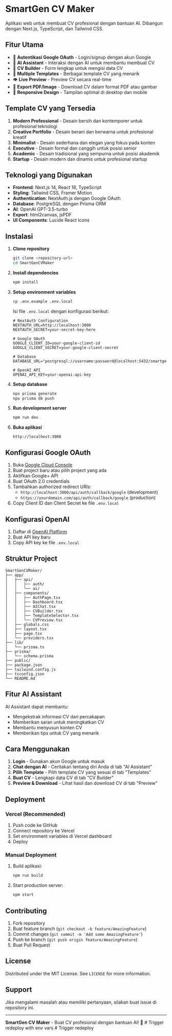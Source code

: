 # SmartGen CV Maker

Aplikasi web untuk membuat CV profesional dengan bantuan AI. Dibangun dengan Next.js, TypeScript, dan Tailwind CSS.

## Fitur Utama

- 🔐 **Autentikasi Google OAuth** - Login/signup dengan akun Google
- 🤖 **AI Assistant** - Interaksi dengan AI untuk membantu membuat CV
- 📝 **CV Builder** - Form lengkap untuk mengisi data CV
- 🎨 **Multiple Templates** - Berbagai template CV yang menarik
- 👁️ **Live Preview** - Preview CV secara real-time
- 📄 **Export PDF/Image** - Download CV dalam format PDF atau gambar
- 📱 **Responsive Design** - Tampilan optimal di desktop dan mobile

## Template CV yang Tersedia

1. **Modern Professional** - Desain bersih dan kontemporer untuk profesional teknologi
2. **Creative Portfolio** - Desain berani dan berwarna untuk profesional kreatif
3. **Minimalist** - Desain sederhana dan elegan yang fokus pada konten
4. **Executive** - Desain formal dan canggih untuk posisi senior
5. **Academic** - Desain tradisional yang sempurna untuk posisi akademik
6. **Startup** - Desain modern dan dinamis untuk profesional startup

## Teknologi yang Digunakan

- **Frontend**: Next.js 14, React 18, TypeScript
- **Styling**: Tailwind CSS, Framer Motion
- **Authentication**: NextAuth.js dengan Google OAuth
- **Database**: PostgreSQL dengan Prisma ORM
- **AI**: OpenAI GPT-3.5-turbo
- **Export**: html2canvas, jsPDF
- **UI Components**: Lucide React Icons

## Instalasi

1. **Clone repository**
   ```bash
   git clone <repository-url>
   cd SmartGenCVMaker
   ```

2. **Install dependencies**
   ```bash
   npm install
   ```

3. **Setup environment variables**
   ```bash
   cp .env.example .env.local
   ```
   
   Isi file `.env.local` dengan konfigurasi berikut:
   ```env
   # NextAuth Configuration
   NEXTAUTH_URL=http://localhost:3000
   NEXTAUTH_SECRET=your-secret-key-here

   # Google OAuth
   GOOGLE_CLIENT_ID=your-google-client-id
   GOOGLE_CLIENT_SECRET=your-google-client-secret

   # Database
   DATABASE_URL="postgresql://username:password@localhost:5432/smartgen_cv_maker"

   # OpenAI API
   OPENAI_API_KEY=your-openai-api-key
   ```

4. **Setup database**
   ```bash
   npx prisma generate
   npx prisma db push
   ```

5. **Run development server**
   ```bash
   npm run dev
   ```

6. **Buka aplikasi**
   ```
   http://localhost:3000
   ```

## Konfigurasi Google OAuth

1. Buka [Google Cloud Console](https://console.cloud.google.com/)
2. Buat project baru atau pilih project yang ada
3. Aktifkan Google+ API
4. Buat OAuth 2.0 credentials
5. Tambahkan authorized redirect URIs:
   - `http://localhost:3000/api/auth/callback/google` (development)
   - `https://yourdomain.com/api/auth/callback/google` (production)
6. Copy Client ID dan Client Secret ke file `.env.local`

## Konfigurasi OpenAI

1. Daftar di [OpenAI Platform](https://platform.openai.com/)
2. Buat API key baru
3. Copy API key ke file `.env.local`

## Struktur Project

```
SmartGenCVMaker/
├── app/
│   ├── api/
│   │   ├── auth/
│   │   └── ai/
│   ├── components/
│   │   ├── AuthPage.tsx
│   │   ├── Dashboard.tsx
│   │   ├── AIChat.tsx
│   │   ├── CVBuilder.tsx
│   │   ├── TemplateSelector.tsx
│   │   └── CVPreview.tsx
│   ├── globals.css
│   ├── layout.tsx
│   ├── page.tsx
│   └── providers.tsx
├── lib/
│   └── prisma.ts
├── prisma/
│   └── schema.prisma
├── public/
├── package.json
├── tailwind.config.js
├── tsconfig.json
└── README.md
```

## Fitur AI Assistant

AI Assistant dapat membantu:
- Mengekstrak informasi CV dari percakapan
- Memberikan saran untuk meningkatkan CV
- Membantu menyusun konten CV
- Memberikan tips untuk CV yang menarik

## Cara Menggunakan

1. **Login** - Gunakan akun Google untuk masuk
2. **Chat dengan AI** - Ceritakan tentang diri Anda di tab "AI Assistant"
3. **Pilih Template** - Pilih template CV yang sesuai di tab "Templates"
4. **Buat CV** - Lengkapi data CV di tab "CV Builder"
5. **Preview & Download** - Lihat hasil dan download CV di tab "Preview"

## Deployment

### Vercel (Recommended)

1. Push code ke GitHub
2. Connect repository ke Vercel
3. Set environment variables di Vercel dashboard
4. Deploy

### Manual Deployment

1. Build aplikasi:
   ```bash
   npm run build
   ```

2. Start production server:
   ```bash
   npm start
   ```

## Contributing

1. Fork repository
2. Buat feature branch (`git checkout -b feature/AmazingFeature`)
3. Commit changes (`git commit -m 'Add some AmazingFeature'`)
4. Push ke branch (`git push origin feature/AmazingFeature`)
5. Buat Pull Request

## License

Distributed under the MIT License. See `LICENSE` for more information.

## Support

Jika mengalami masalah atau memiliki pertanyaan, silakan buat issue di repository ini.

---

**SmartGen CV Maker** - Buat CV profesional dengan bantuan AI! 🚀
#   T r i g g e r   r e d e p l o y   w i t h   e n v   v a r s  
 #   T r i g g e r   r e d e p l o y  
 